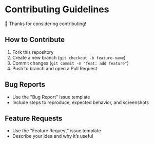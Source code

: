 # Contributing Guidelines

👋 Thanks for considering contributing!

## How to Contribute
1. Fork this repository
2. Create a new branch (`git checkout -b feature-name`)
3. Commit changes (`git commit -m "feat: add feature"`)
4. Push to branch and open a Pull Request

## Bug Reports
- Use the "Bug Report" issue template
- Include steps to reproduce, expected behavior, and screenshots

## Feature Requests
- Use the "Feature Request" issue template
- Describe your idea and why it’s useful
